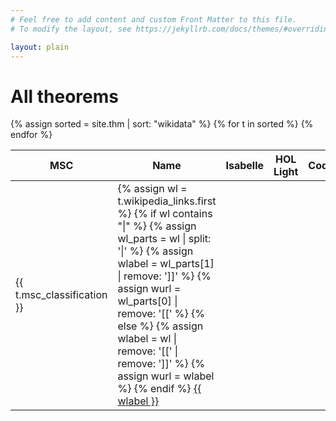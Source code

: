 ```yaml
---
# Feel free to add content and custom Front Matter to this file.
# To modify the layout, see https://jekyllrb.com/docs/themes/#overriding-theme-defaults

layout: plain
---
```


# All theorems

<table class="display datatable" data-order-columns="[1]">
    <thead>
        <tr>
            <th class="dt-head-center">MSC</th>
            <th>Name</th>
            <th class="dt-head-center">Isabelle</th>
            <th class="dt-head-center">HOL Light</th>
            <th class="dt-head-center">Coq/Rocq</th>
            <th class="dt-head-center">Lean</th>
            <th class="dt-head-center">Metamath</th>
            <th class="dt-head-center">Mizar</th>
        </tr>
    </thead>
    <tbody>
        {% assign sorted = site.thm | sort: "wikidata" %}
        {% for t in sorted %}
            <tr>
                <td class="dt-body-center"><span title="{{ site.data.msc[t.msc_classification] }}">{{ t.msc_classification }}</span></td>
                <td>
                    {% assign wl = t.wikipedia_links.first %}
                    {% if wl contains "|" %}
                        {% assign wl_parts = wl | split: '|' %}
                        {% assign wlabel = wl_parts[1] | remove: ']]' %}
                        {% assign wurl = wl_parts[0] | remove: '[[' %}
                    {% else %}
                        {% assign wlabel = wl | remove: '[[' | remove: ']]' %}
                        {% assign wurl = wlabel %}
                    {% endif %}
                    <a href="https://en.wikipedia.org/wiki/{{ wurl }}">{{ wlabel }}</a>
                </td>
                <td class="dt-body-center"></td>
                <td class="dt-body-center"></td>
                <td class="dt-body-center"></td>
                <td class="dt-body-center">
                    {% if t.lean %}
                        {% for f in t.lean %}
                            <a href="{{ f.url }}" title="{{ f.authors | join: ', ' }}">{{ f.library }}</a>
                        {% endfor %}
                    {% endif %}
                </td>
                <td class="dt-body-center"></td>
                <td class="dt-body-center"></td>
            </tr>
        {% endfor %}
    </tbody>
</table>
